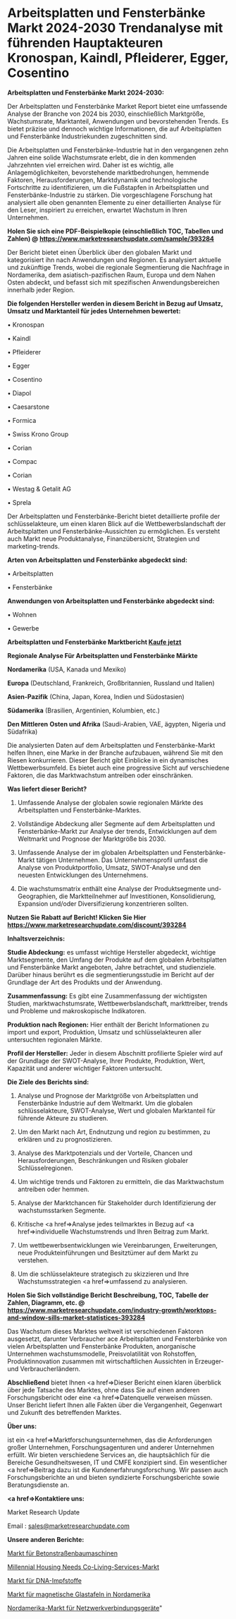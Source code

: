 # Arbeitsplatten und Fensterbänke Markt 2024-2030 Trendanalyse mit führenden Hauptakteuren Kronospan, Kaindl, Pfleiderer, Egger, Cosentino

<strong>Arbeitsplatten und Fensterbänke Markt 2024-2030:</strong>

Der Arbeitsplatten und Fensterbänke Market Report bietet eine umfassende Analyse der Branche von 2024 bis 2030, einschließlich Marktgröße, Wachstumsrate, Marktanteil, Anwendungen und bevorstehenden Trends. Es bietet präzise und dennoch wichtige Informationen, die auf Arbeitsplatten und Fensterbänke Industriekunden zugeschnitten sind.

Die Arbeitsplatten und Fensterbänke-Industrie hat in den vergangenen zehn Jahren eine solide Wachstumsrate erlebt, die in den kommenden Jahrzehnten viel erreichen wird. Daher ist es wichtig, alle Anlagemöglichkeiten, bevorstehende marktbedrohungen, hemmende Faktoren, Herausforderungen, Marktdynamik und technologische Fortschritte zu identifizieren, um die Fußstapfen in Arbeitsplatten und Fensterbänke-Industrie zu stärken. Die vorgeschlagene Forschung hat analysiert alle oben genannten Elemente zu einer detaillierten Analyse für den Leser, inspiriert zu erreichen, erwartet Wachstum in Ihren Unternehmen.

<strong>Holen Sie sich eine PDF-Beispielkopie (einschließlich TOC, Tabellen und Zahlen) @
</strong><strong><a href=https://www.marketresearchupdate.com/sample/393284><strong>https://www.marketresearchupdate.com/sample/393284</u></font></a></strong></strong>

Der Bericht bietet einen Überblick über den globalen Markt und kategorisiert ihn nach Anwendungen und Regionen. Es analysiert aktuelle und zukünftige Trends, wobei die regionale Segmentierung die Nachfrage in Nordamerika, dem asiatisch-pazifischen Raum, Europa und dem Nahen Osten abdeckt, und befasst sich mit spezifischen Anwendungsbereichen innerhalb jeder Region.

<strong>Die folgenden Hersteller werden in diesem Bericht in Bezug auf Umsatz, Umsatz und Marktanteil für jedes Unternehmen bewertet:</strong>

• Kronospan

• Kaindl

• Pfleiderer

• Egger

• Cosentino

• Diapol

• Caesarstone

• Formica

• Swiss Krono Group

• Corian

• Compac

• Corian

• Westag & Getalit AG

• Sprela

Der Arbeitsplatten und Fensterbänke-Bericht bietet detaillierte profile der schlüsselakteure, um einen klaren Blick auf die Wettbewerbslandschaft der Arbeitsplatten und Fensterbänke-Aussichten zu ermöglichen. Es versteht auch Markt neue Produktanalyse, Finanzübersicht, Strategien und marketing-trends.

<strong>Arten von Arbeitsplatten und Fensterbänke abgedeckt sind:</strong>

• Arbeitsplatten

• Fensterbänke

<strong>Anwendungen von Arbeitsplatten und Fensterbänke abgedeckt sind:</strong>

• Wohnen

• Gewerbe

<strong>Arbeitsplatten und Fensterbänke Marktbericht <a href=https://www.marketresearchupdate.com/buynow/393284>Kaufe jetzt</a></strong>

<strong>Regionale Analyse Für Arbeitsplatten und Fensterbänke Märkte</strong>

<strong>Nordamerika</strong> (USA, Kanada und Mexiko)

<strong>Europa</strong> (Deutschland, Frankreich, Großbritannien, Russland und Italien)

<strong>Asien-Pazifik</strong> (China, Japan, Korea, Indien und Südostasien)

<strong>Südamerika</strong> (Brasilien, Argentinien, Kolumbien, etc.)

<strong>Den Mittleren</strong> <strong>Osten und Afrika</strong> (Saudi-Arabien, VAE, ägypten, Nigeria und Südafrika)

Die analysierten Daten auf dem Arbeitsplatten und Fensterbänke-Markt helfen Ihnen, eine Marke in der Branche aufzubauen, während Sie mit den Riesen konkurrieren. Dieser Bericht gibt Einblicke in ein dynamisches Wettbewerbsumfeld. Es bietet auch eine progressive Sicht auf verschiedene Faktoren, die das Marktwachstum antreiben oder einschränken.

<strong>Was liefert dieser Bericht?</strong>

1. Umfassende Analyse der globalen sowie regionalen Märkte des Arbeitsplatten und Fensterbänke-Marktes.

2. Vollständige Abdeckung aller Segmente auf dem Arbeitsplatten und Fensterbänke-Markt zur Analyse der trends, Entwicklungen auf dem Weltmarkt und Prognose der Marktgröße bis 2030.

3. Umfassende Analyse der im globalen Arbeitsplatten und Fensterbänke-Markt tätigen Unternehmen. Das Unternehmensprofil umfasst die Analyse von Produktportfolio, Umsatz, SWOT-Analyse und den neuesten Entwicklungen des Unternehmens.

4. Die wachstumsmatrix enthält eine Analyse der Produktsegmente und-Geographien, die Marktteilnehmer auf Investitionen, Konsolidierung, Expansion und/oder Diversifizierung konzentrieren sollten.

<strong>Nutzen Sie Rabatt auf Bericht! Klicken Sie Hier
</strong><strong><a href=https://www.marketresearchupdate.com/discount/393284>https://www.marketresearchupdate.com/discount/393284</b></u></font></strong></a>

<strong>Inhaltsverzeichnis:</strong>

<strong>Studie Abdeckung:</strong> es umfasst wichtige Hersteller abgedeckt, wichtige Marktsegmente, den Umfang der Produkte auf dem globalen Arbeitsplatten und Fensterbänke Markt angeboten, Jahre betrachtet, und studienziele. Darüber hinaus berührt es die segmentierungsstudie im Bericht auf der Grundlage der Art des Produkts und der Anwendung.

<strong>Zusammenfassung:</strong> Es gibt eine Zusammenfassung der wichtigsten Studien, marktwachstumsrate, Wettbewerbslandschaft, markttreiber, trends und Probleme und makroskopische Indikatoren.

<strong>Produktion nach Regionen:</strong> Hier enthält der Bericht Informationen zu import und export, Produktion, Umsatz und schlüsselakteuren aller untersuchten regionalen Märkte.

<strong>Profil der Hersteller:</strong> Jeder in diesem Abschnitt profilierte Spieler wird auf der Grundlage der SWOT-Analyse, Ihrer Produkte, Produktion, Wert, Kapazität und anderer wichtiger Faktoren untersucht.

<strong>Die Ziele des Berichts sind:</strong>

1) Analyse und Prognose der Marktgröße von Arbeitsplatten und Fensterbänke Industrie auf dem Weltmarkt.
Um die globalen schlüsselakteure, SWOT-Analyse, Wert und globalen Marktanteil für führende Akteure zu studieren.

2) Um den Markt nach Art, Endnutzung und region zu bestimmen, zu erklären und zu prognostizieren.

3) Analyse des Marktpotenzials und der Vorteile, Chancen und Herausforderungen, Beschränkungen und Risiken globaler Schlüsselregionen.

4) Um wichtige trends und Faktoren zu ermitteln, die das Marktwachstum antreiben oder hemmen.

5) Analyse der Marktchancen für Stakeholder durch Identifizierung der wachstumsstarken Segmente.

6) Kritische <a href=>Analyse</a> jedes teilmarktes in Bezug auf <a href=>individuelle</a> Wachstumstrends und Ihren Beitrag zum Markt.

7) Um wettbewerbsentwicklungen wie Vereinbarungen, Erweiterungen, neue Produkteinführungen und Besitztümer auf dem Markt zu verstehen.

8) Um die schlüsselakteure strategisch zu skizzieren und Ihre Wachstumsstrategien <a href=>umfassend</a> zu analysieren.

<strong>Holen Sie Sich vollständige Bericht Beschreibung, TOC, Tabelle der Zahlen, Diagramm, etc. @ </strong><strong><a href=https://www.marketresearchupdate.com/industry-growth/worktops-and-window-sills-market-statistices-393284>https://www.marketresearchupdate.com/industry-growth/worktops-and-window-sills-market-statistices-393284</a></font></strong>

Das Wachstum dieses Marktes weltweit ist verschiedenen Faktoren ausgesetzt, darunter Verbraucher ace Arbeitsplatten und Fensterbänke von vielen Arbeitsplatten und Fensterbänke Produkten, anorganische Unternehmen wachstumsmodelle, Preisvolatilität von Rohstoffen, Produktinnovation zusammen mit wirtschaftlichen Aussichten in Erzeuger-und Verbraucherländern.

<strong>Abschließend</strong> bietet Ihnen <a href=>Dieser</a> Bericht einen klaren überblick über jede Tatsache des Marktes, ohne dass Sie auf einen anderen Forschungsbericht oder eine <a href=>Datenquelle</a> verweisen müssen. Unser Bericht liefert Ihnen alle Fakten über die Vergangenheit, Gegenwart und Zukunft des betreffenden Marktes.

<strong>Über uns:</strong>

 ist ein <a href=>Marktfors</a>chungsunternehmen, das die Anforderungen großer Unternehmen, Forschungsagenturen und anderer Unternehmen erfüllt. Wir bieten verschiedene Services an, die hauptsächlich für die Bereiche Gesundheitswesen, IT und CMFE konzipiert sind. Ein wesentlicher <a href=>Beitrag</a> dazu ist die Kundenerfahrungsforschung. Wir passen auch Forschungsberichte an und bieten syndizierte Forschungsberichte sowie Beratungsdienste an.

<strong><a href=>Kontaktiere uns:</a></strong>

Market Research Update

Email : sales@marketresearchupdate.com

<strong>Unsere anderen Berichte:</strong>

<a href=https://www.linkedin.com/pulse/concrete-road-construction-equipment-market-expected>Markt für Betonstraßenbaumaschinen</a>

<a href=https://www.linkedin.com/pulse/millennial-housing-needs-co-living-services-market-1f>Millennial Housing Needs Co-Living-Services-Markt</a>

<a href=https://www.linkedin.com/pulse/dna-vaccines-market-2023-remarking-enormous-growth>Markt für DNA-Impfstoffe</a>

<a href=https://www.linkedin.com/pulse/north-america-magnetic-glass-boards-market-2023>Markt für magnetische Glastafeln in Nordamerika</a>

<a href=https://www.linkedin.com/pulse/north-america-network-connection-device-market-continues>Nordamerika-Markt für Netzwerkverbindungsgeräte</a>"
